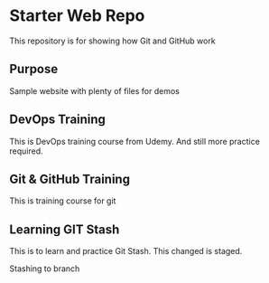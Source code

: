 # Starter Web Repo

This repository is for showing how Git and GitHub work

## Purpose

Sample website with plenty of files for demos

## DevOps Training

This is DevOps training course from Udemy. And still more practice required.

## Git & GitHub Training
This is training course for git

## Learning GIT Stash
This is to learn and practice Git Stash.
This changed is staged.

Stashing to branch